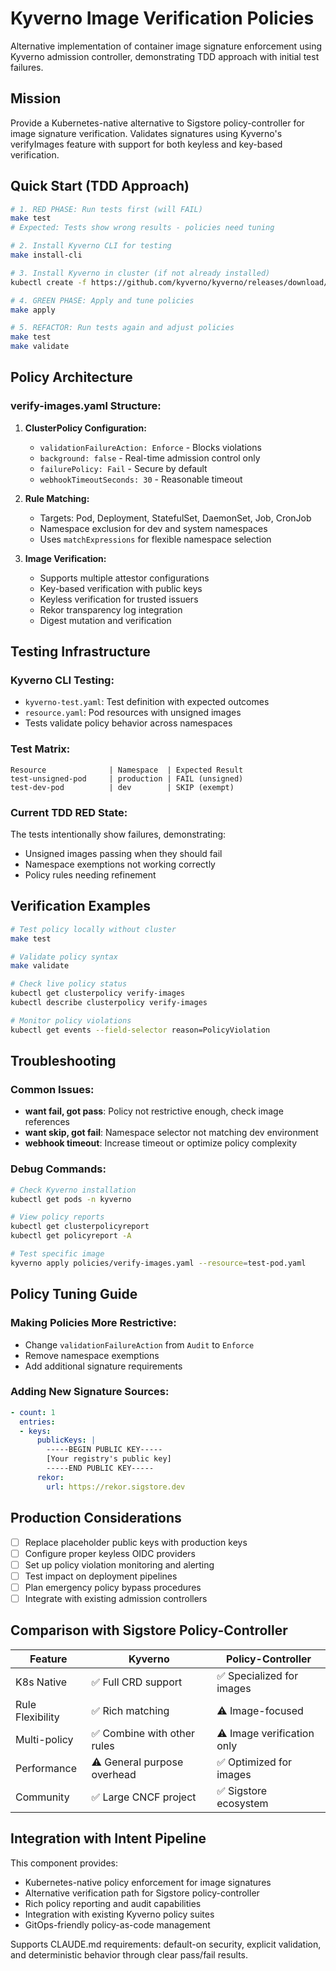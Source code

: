 # Kyverno Image Verification Policies

Alternative implementation of container image signature enforcement using Kyverno admission controller, demonstrating TDD approach with initial test failures.

## Mission

Provide a Kubernetes-native alternative to Sigstore policy-controller for image signature verification. Validates signatures using Kyverno's verifyImages feature with support for both keyless and key-based verification.

## Quick Start (TDD Approach)

```bash
# 1. RED PHASE: Run tests first (will FAIL)
make test
# Expected: Tests show wrong results - policies need tuning

# 2. Install Kyverno CLI for testing
make install-cli

# 3. Install Kyverno in cluster (if not already installed)  
kubectl create -f https://github.com/kyverno/kyverno/releases/download/v1.11.0/install.yaml

# 4. GREEN PHASE: Apply and tune policies
make apply

# 5. REFACTOR: Run tests again and adjust policies
make test
make validate
```

## Policy Architecture

### verify-images.yaml Structure:

1. **ClusterPolicy Configuration:**
   - `validationFailureAction: Enforce` - Blocks violations
   - `background: false` - Real-time admission control only  
   - `failurePolicy: Fail` - Secure by default
   - `webhookTimeoutSeconds: 30` - Reasonable timeout

2. **Rule Matching:**
   - Targets: Pod, Deployment, StatefulSet, DaemonSet, Job, CronJob
   - Namespace exclusion for dev and system namespaces
   - Uses `matchExpressions` for flexible namespace selection

3. **Image Verification:**
   - Supports multiple attestor configurations
   - Key-based verification with public keys  
   - Keyless verification for trusted issuers
   - Rekor transparency log integration
   - Digest mutation and verification

## Testing Infrastructure

### Kyverno CLI Testing:
- `kyverno-test.yaml`: Test definition with expected outcomes
- `resource.yaml`: Pod resources with unsigned images
- Tests validate policy behavior across namespaces

### Test Matrix:
```
Resource              | Namespace  | Expected Result
test-unsigned-pod     | production | FAIL (unsigned)  
test-dev-pod          | dev        | SKIP (exempt)
```

### Current TDD RED State:
The tests intentionally show failures, demonstrating:
- Unsigned images passing when they should fail
- Namespace exemptions not working correctly  
- Policy rules needing refinement

## Verification Examples

```bash
# Test policy locally without cluster
make test

# Validate policy syntax  
make validate

# Check live policy status
kubectl get clusterpolicy verify-images
kubectl describe clusterpolicy verify-images

# Monitor policy violations
kubectl get events --field-selector reason=PolicyViolation
```

## Troubleshooting

### Common Issues:
- **want fail, got pass**: Policy not restrictive enough, check image references
- **want skip, got fail**: Namespace selector not matching dev environment
- **webhook timeout**: Increase timeout or optimize policy complexity

### Debug Commands:
```bash
# Check Kyverno installation
kubectl get pods -n kyverno

# View policy reports  
kubectl get clusterpolicyreport
kubectl get policyreport -A

# Test specific image
kyverno apply policies/verify-images.yaml --resource=test-pod.yaml
```

## Policy Tuning Guide

### Making Policies More Restrictive:
- Change `validationFailureAction` from `Audit` to `Enforce`
- Remove namespace exemptions
- Add additional signature requirements

### Adding New Signature Sources:
```yaml
- count: 1
  entries:
  - keys:
      publicKeys: |
        -----BEGIN PUBLIC KEY-----
        [Your registry's public key]
        -----END PUBLIC KEY-----
      rekor:
        url: https://rekor.sigstore.dev
```

## Production Considerations

- [ ] Replace placeholder public keys with production keys
- [ ] Configure proper keyless OIDC providers
- [ ] Set up policy violation monitoring and alerting  
- [ ] Test impact on deployment pipelines
- [ ] Plan emergency policy bypass procedures
- [ ] Integrate with existing admission controllers

## Comparison with Sigstore Policy-Controller

| Feature | Kyverno | Policy-Controller |
|---------|---------|-------------------|
| K8s Native | ✅ Full CRD support | ✅ Specialized for images |
| Rule Flexibility | ✅ Rich matching | ⚠️ Image-focused |
| Multi-policy | ✅ Combine with other rules | ⚠️ Image verification only |
| Performance | ⚠️ General purpose overhead | ✅ Optimized for images |
| Community | ✅ Large CNCF project | ✅ Sigstore ecosystem |

## Integration with Intent Pipeline

This component provides:
- Kubernetes-native policy enforcement for image signatures
- Alternative verification path for Sigstore policy-controller
- Rich policy reporting and audit capabilities  
- Integration with existing Kyverno policy suites
- GitOps-friendly policy-as-code management

Supports CLAUDE.md requirements: default-on security, explicit validation, and deterministic behavior through clear pass/fail results.